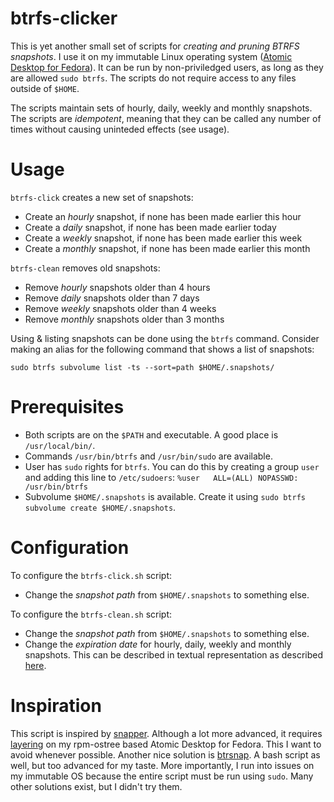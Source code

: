 # btrfs-clicker

This is yet another small set of scripts for _creating and pruning BTRFS snapshots_. I use it on my immutable Linux operating system ([Atomic Desktop for Fedora](https://fedoraproject.org/atomic-desktops/)). It can be run by non-priviledged users, as long as they are allowed `sudo btrfs`. The scripts do not require access to any files outside of `$HOME`.

The scripts maintain sets of hourly, daily, weekly and monthly snapshots. The scripts are _idempotent_, meaning that they can be called any number of times without causing uninteded effects (see usage).

# Usage
`btrfs-click` creates a new set of snapshots:
* Create an _hourly_ snapshot, if none has been made earlier this hour
* Create a _daily_ snapshot, if none has been made earlier today
* Create a _weekly_ snapshot, if none has been made earlier this week
* Create a _monthly_ snapshot, if none has been made earlier this month

`btrfs-clean` removes old snapshots:
* Remove _hourly_ snapshots older than 4 hours
* Remove _daily_ snapshots older than 7 days
* Remove _weekly_ snapshots older than 4 weeks
* Remove _monthly_ snapshots older than 3 months

Using & listing snapshots can be done using the `btrfs` command. Consider making an alias for the following command that shows a list of snapshots:
```
sudo btrfs subvolume list -ts --sort=path $HOME/.snapshots/
```

# Prerequisites
* Both scripts are on the `$PATH` and executable. A good place is `/usr/local/bin/`.
* Commands `/usr/bin/btrfs` and `/usr/bin/sudo` are available.
* User has `sudo` rights for `btrfs`. You can do this by creating a group `user` and adding this line to `/etc/sudoers`: `%user   ALL=(ALL) NOPASSWD: /usr/bin/btrfs`
* Subvolume `$HOME/.snapshots` is available. Create it using `sudo btrfs subvolume create $HOME/.snapshots`.

# Configuration
To configure the `btrfs-click.sh` script:
* Change the _snapshot path_ from `$HOME/.snapshots` to something else.

To configure the `btrfs-clean.sh` script:
* Change the _snapshot path_ from `$HOME/.snapshots` to something else.
* Change the _expiration date_ for hourly, daily, weekly and monthly snapshots. This can be described in textual representation as described [here](https://www.gnu.org/software/coreutils/manual/html_node/Relative-items-in-date-strings.html#Relative-items-in-date-strings-1).

# Inspiration
This script is inspired by [snapper](http://snapper.io/). Although a lot more advanced, it requires [layering](https://coreos.github.io/rpm-ostree/layering/) on my rpm-ostree based Atomic Desktop for Fedora. This I want to avoid whenever possible. Another nice solution is [btrsnap](https://github.com/phdenzel/btrsnap). A bash script as well, but too advanced for my taste. More importantly, I run into issues on my immutable OS because the entire script must be run using `sudo`. Many other solutions exist, but I didn't try them.

